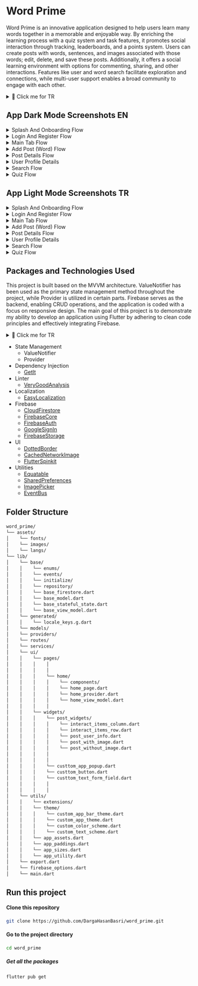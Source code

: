 # Word Prime
Word Prime is an innovative application designed to help users learn many words together in a memorable and enjoyable way. By enriching the learning process with a quiz system and task features, it promotes social interaction through tracking, leaderboards, and a points system. Users can create posts with words, sentences, and images associated with those words; edit, delete, and save these posts. Additionally, it offers a social learning environment with options for commenting, sharing, and other interactions. Features like user and word search facilitate exploration and connections, while multi-user support enables a broad community to engage with each other.

<details>
<summary>📖 Click me for TR</summary>
<h1>Word Prime</h1>
Word Prime, kullanıcıların birçok kelimeyi birlikte akılda kalıcı ve eğlenceli bir şekilde öğrenmesini hedefleyen yenilikçi bir uygulamadır. Quiz sistemi ve görev özellikleriyle öğrenme sürecini zenginleştirirken, takip etme, liderlik tablosu ve puan sistemiyle sosyal etkileşimi teşvik eder. Kullanıcılar, kelimeler, cümleler ve bu kelimeleri çağrıştıran görsellerle gönderiler oluşturabilir; bu gönderileri düzenleyebilir, silebilir ve kaydedebilir. Ayrıca, yorum yapma, paylaşma ve diğer etkileşim seçenekleriyle sosyal bir öğrenme ortamı sunar. Kullanıcı ve kelime arama gibi özelliklerle keşif ve bağlantılar kolaylaşırken, çoklu kullanıcı desteği geniş bir topluluğun etkileşimde bulunmasını sağlar.
</details>

## App Dark Mode Screenshots EN

<details>
    <summary>Splash And Onboarding Flow</summary>
    <table>
        <tr>
            <td>Splash Page</td>
            <td>Onboarding First Page</td>
        </tr>  
        <tr>
            <td><img src="word_prime_readme_SS/dark_SS/splash_onboarding_SS/dark_splash_page.jpeg" width=250 height=500></td>
            <td><img src="word_prime_readme_SS/dark_SS/splash_onboarding_SS/dark_onbarding_first_page.jpeg" width=250 height=500></td>
        </tr>
    </table>
    <table>
        <tr>
            <td>Onboarding Second Page</td>
            <td>Welcome Page</td>
        </tr>  
        <tr>
            <td><img src="word_prime_readme_SS/dark_SS/splash_onboarding_SS/dark_onbarding_second_page.jpeg" width=250 height=500></td>
            <td><img src="word_prime_readme_SS/dark_SS/splash_onboarding_SS/dark_welcome_page.jpeg" width=250 height=500></td>
        </tr>
    </table>
</details>

<details>
    <summary>Login And Register Flow</summary>
    <table>
        <tr>
            <td>Login Page</td>
            <td>Register Page</td>
        </tr>  
        <tr>
            <td><img src="word_prime_readme_SS/dark_SS/login_register_SS/dark_login_page.jpeg" width=250 height=500></td>
            <td><img src="word_prime_readme_SS/dark_SS/login_register_SS/dark_register_page.jpeg" width=250 height=500></td>
        </tr>
    </table>
    <table>
        <tr>
            <td>Forgot Password Method Page</td>
            <td>Forgot Password Page </td>
        </tr>  
        <tr>
            <td><img src="word_prime_readme_SS/dark_SS/login_register_SS/dark_forgot_password_method_page.jpeg" width=250 height=500></td>
            <td><img src="word_prime_readme_SS/dark_SS/login_register_SS/dark_forgot_password_page.jpeg" width=250 height=500></td>
        </tr>
    </table>
</details>

<details>
    <summary>Main Tab Flow</summary>
    <table>
        <tr>
            <td>Home Page</td>
            <td>Activity Page</td>
        </tr>  
        <tr>
            <td><img src="word_prime_readme_SS/dark_SS/main_tab_SS/dark_home_page.jpeg" width=250 height=500></td>
            <td><img src="word_prime_readme_SS/dark_SS/main_tab_SS/dark_my_activity_page.jpeg" width=250 height=500></td>
        </tr>
    </table>
    <table>
        <tr>
            <td>Add Word Page</td>
        </tr>  
        <tr>
            <td><img src="word_prime_readme_SS/dark_SS/main_tab_SS/dark_add_word_page.jpeg" width=250 height=500></td>
        </tr>
    </table>
</details>

<details>
    <summary>Add Post (Word) Flow</summary>
    <table>
        <tr>
            <td>Add New Word Page</td>
            <td>My Added Word List Page</td>
        </tr>  
        <tr>
            <td><img src="word_prime_readme_SS/dark_SS/add_post_SS/dark_add_new_post.jpeg" width=250 height=500></td>
            <td><img src="word_prime_readme_SS/dark_SS/add_post_SS/dark_my_added_word_list_page.jpeg" width=250 height=500></td>
        </tr>
    </table>
    <table>
        <tr>
            <td>My Saved Word List Page</td>
        </tr>  
        <tr>
            <td><img src="word_prime_readme_SS/dark_SS/add_post_SS/dark_my_saved_word_list_page.jpeg" width=250 height=500></td>
        </tr>
    </table>
</details>

<details>
    <summary>Post Details Flow</summary>
    <table>
        <tr>
            <td>Post Details With Image</td>
            <td>Post Details Without Image</td>
        </tr>  
        <tr>
            <td><img src="word_prime_readme_SS/dark_SS/post_details_SS/dark_post_with_img_detail_page.jpeg" width=250 height=500></td>
            <td><img src="word_prime_readme_SS/dark_SS/post_details_SS/dark_post_without_img_detail_page.jpeg" width=250 height=500></td>
        </tr>
    </table>
    <table>
        <tr>
            <td>Bottom Sheet Comment</td>
        </tr>  
        <tr>
            <td><img src="word_prime_readme_SS/dark_SS/post_details_SS/dark_bottom_sheet_comment.jpeg" width=250 height=500></td>
        </tr>
    </table>
</details>

<details>
    <summary>User Profile Details</summary>
    <table>
        <tr>
            <td>User Profile Details Posts</td>
            <td>User Profile Details Saveds</td>
        </tr>  
        <tr>
            <td><img src="word_prime_readme_SS/dark_SS/profile_details_SS/dark_user_profile_details_one.jpeg" width=250 height=500></td>
            <td><img src="word_prime_readme_SS/dark_SS/profile_details_SS/dark_user_profile_details_two.jpeg" width=250 height=500></td>
        </tr>
    </table>
    <table>
        <tr>
            <td>User Profile Details Likeds</td>
            <td>User Profile Details Follow</td>
        </tr>  
        <tr>
            <td><img src="word_prime_readme_SS/dark_SS/profile_details_SS/dark_user_profile_details_three.jpeg" width=250 height=500></td>
            <td><img src="word_prime_readme_SS/dark_SS/profile_details_SS/dark_user_follow_page.jpeg" width=250 height=500></td>
        </tr>
    </table>
    <table>
        <tr>
            <td>User Profile Details Follower</td>
        </tr>  
        <tr>
            <td><img src="word_prime_readme_SS/dark_SS/profile_details_SS/dark_user_follower_page.jpeg" width=250 height=500></td>
        </tr>
    </table>
</details>

<details>
    <summary>Search Flow</summary>
    <table>
        <tr>
            <td>Search Post</td>
            <td>Search User</td>
        </tr>  
        <tr>
            <td><img src="word_prime_readme_SS/dark_SS/search_SS/dark_search_post.jpeg" width=250 height=500></td>
            <td><img src="word_prime_readme_SS/dark_SS/search_SS/dark_search_user.jpeg" width=250 height=500></td>
        </tr>
    </table>
    <table>
        <tr>
            <td>Search Not Found</td>
        </tr>  
        <tr>
            <td><img src="word_prime_readme_SS/dark_SS/search_SS/dark_search_not_found.jpeg" width=250 height=500></td>
        </tr>
    </table>
</details>

<details>
    <summary>Quiz Flow</summary>
    <table>
        <tr>
            <td>Quiz Selection Page</td>
        </tr>  
        <tr>
            <td><img src="word_prime_readme_SS/dark_SS/quiz_SS/dark_quiz_selection_page.jpeg" width=250 height=500></td>
        </tr>
    </table>
</details>

## App Light Mode Screenshots TR

<details>
    <summary>Splash And Onboarding Flow</summary>
    <table>
        <tr>
            <td>Splash Page</td>
            <td>Onboarding First Page</td>
        </tr>  
        <tr>
            <td><img src="word_prime_readme_SS/light_SS/splash_onboarding_SS/light_splash_page.jpeg" width=250 height=500></td>
            <td><img src="word_prime_readme_SS/light_SS/splash_onboarding_SS/light_onbarding_first_page.jpeg" width=250 height=500></td>
        </tr>
    </table>
    <table>
        <tr>
            <td>Onboarding Second Page</td>
            <td>Welcome Page</td>
        </tr>  
        <tr>
            <td><img src="word_prime_readme_SS/light_SS/splash_onboarding_SS/light_onbarding_second_page.jpeg" width=250 height=500></td>
            <td><img src="word_prime_readme_SS/light_SS/splash_onboarding_SS/light_welcome_page.jpeg" width=250 height=500></td>
        </tr>
    </table>
</details>

<details>
    <summary>Login And Register Flow</summary>
    <table>
        <tr>
            <td>Login Page</td>
            <td>Register Page</td>
        </tr>  
        <tr>
            <td><img src="word_prime_readme_SS/light_SS/login_register_SS/light_login_page.jpeg" width=250 height=500></td>
            <td><img src="word_prime_readme_SS/light_SS/login_register_SS/light_register_page.jpeg" width=250 height=500></td>
        </tr>
    </table>
    <table>
        <tr>
            <td>Forgot Password Method Page</td>
            <td>Forgot Password Page </td>
        </tr>  
        <tr>
            <td><img src="word_prime_readme_SS/light_SS/login_register_SS/light_forgot_password_method_page.jpeg" width=250 height=500></td>
            <td><img src="word_prime_readme_SS/light_SS/login_register_SS/light_forgot_password_page.jpeg" width=250 height=500></td>
        </tr>
    </table>
</details>

<details>
    <summary>Main Tab Flow</summary>
    <table>
        <tr>
            <td>Home Page</td>
            <td>Activity Page</td>
        </tr>  
        <tr>
            <td><img src="word_prime_readme_SS/light_SS/main_tab_SS/light_home_page.jpeg" width=250 height=500></td>
            <td><img src="word_prime_readme_SS/light_SS/main_tab_SS/light_my_activity_page.jpeg" width=250 height=500></td>
        </tr>
    </table>
    <table>
        <tr>
            <td>Add Word Page</td>
        </tr>  
        <tr>
            <td><img src="word_prime_readme_SS/light_SS/main_tab_SS/light_add_word_page.jpeg" width=250 height=500></td>
        </tr>
    </table>
</details>


<details>
    <summary>Add Post (Word) Flow</summary>
    <table>
        <tr>
            <td>Add New Word Page</td>
            <td>My Added Word List Page</td>
        </tr>  
        <tr>
            <td><img src="word_prime_readme_SS/light_SS/add_post_SS/light_add_new_post.jpeg" width=250 height=500></td>
            <td><img src="word_prime_readme_SS/light_SS/add_post_SS/light_my_added_word_list_page.jpeg" width=250 height=500></td>
        </tr>
    </table>
    <table>
        <tr>
            <td>My Saved Word List Page</td>
        </tr>  
        <tr>
            <td><img src="word_prime_readme_SS/light_SS/add_post_SS/light_my_saved_word_list_page.jpeg" width=250 height=500></td>
        </tr>
    </table>
</details>

<details>
    <summary>Post Details Flow</summary>
    <table>
        <tr>
            <td>Post Details With Image</td>
            <td>Post Details Without Image</td>
        </tr>  
        <tr>
            <td><img src="word_prime_readme_SS/light_SS/post_details_SS/light_post_with_img_detail_page.jpeg" width=250 height=500></td>
            <td><img src="word_prime_readme_SS/light_SS/post_details_SS/light_post_without_img_detail_page.jpeg" width=250 height=500></td>
        </tr>
    </table>
    <table>
        <tr>
            <td>Bottom Sheet Comment</td>
        </tr>  
        <tr>
            <td><img src="word_prime_readme_SS/light_SS/post_details_SS/light_bottom_sheet_comment.jpeg" width=250 height=500></td>
        </tr>
    </table>
</details>

<details>
    <summary>User Profile Details</summary>
    <table>
        <tr>
            <td>User Profile Details Posts</td>
            <td>User Profile Details Saveds</td>
        </tr>  
        <tr>
            <td><img src="word_prime_readme_SS/light_SS/profile_details_SS/light_user_profile_details_one.jpeg" width=250 height=500></td>
            <td><img src="word_prime_readme_SS/light_SS/profile_details_SS/light_user_profile_details_two.jpeg" width=250 height=500></td>
        </tr>
    </table>
    <table>
        <tr>
            <td>User Profile Details Likeds</td>
            <td>User Profile Details Follow</td>
        </tr>  
        <tr>
            <td><img src="word_prime_readme_SS/light_SS/profile_details_SS/light_user_profile_details_three.jpeg" width=250 height=500></td>
            <td><img src="word_prime_readme_SS/light_SS/profile_details_SS/light_user_follow_page.jpeg" width=250 height=500></td>
        </tr>
    </table>
    <table>
        <tr>
            <td>User Profile Details Follower</td>
        </tr>  
        <tr>
            <td><img src="word_prime_readme_SS/light_SS/profile_details_SS/light_user_follower_page.jpeg" width=250 height=500></td>
        </tr>
    </table>
</details>

<details>
    <summary>Search Flow</summary>
    <table>
        <tr>
            <td>Search Post</td>
            <td>Search User</td>
        </tr>  
        <tr>
            <td><img src="word_prime_readme_SS/light_SS/search_SS/light_search_post.jpeg" width=250 height=500></td>
            <td><img src="word_prime_readme_SS/light_SS/search_SS/light_search_user.jpeg" width=250 height=500></td>
        </tr>
    </table>
    <table>
        <tr>
            <td>Search Not Found</td>
        </tr>  
        <tr>
            <td><img src="word_prime_readme_SS/light_SS/search_SS/light_search_not_found.jpeg" width=250 height=500></td>
        </tr>
    </table>
</details>

<details>
    <summary>Quiz Flow</summary>
    <table>
        <tr>
            <td>Quiz Selection Page</td>
        </tr>  
        <tr>
            <td><img src="word_prime_readme_SS/light_SS/quiz_SS/light_quiz_selection_page.jpeg" width=250 height=500></td>
        </tr>
    </table>
</details>

## Packages and Technologies Used
This project is built based on the MVVM architecture. ValueNotifier has been used as the primary state management method throughout the project, while Provider is utilized in certain parts. Firebase serves as the backend, enabling CRUD operations, and the application is coded with a focus on responsive design. The main goal of this project is to demonstrate my ability to develop an application using Flutter by adhering to clean code principles and effectively integrating Firebase.

<details>
<summary>📖 Click me for TR</summary>
Bu proje, MVVM mimarisi esas alınarak geliştirilmiştir. State management yöntemi olarak genel yapıda ValueNotifier, bazı bölümlerde ise Provider tercih edilmiştir. Backend tarafında Firebase kullanılarak CRUD işlemleri gerçekleştirilmiş ve uygulama, responsive bir tasarıma uygun şekilde kodlanmıştır. Projenin temel amacı, Flutter ile clean code prensiplerine uygun, etkili bir şekilde kodlama yaparak Firebase entegrasyonu içeren bir uygulama geliştirme yeteneğimi sergilemektir.<br>
<br>
</details>

<p style="margin: 10px 0;"></p>

- State Management
    - ValueNotifier
    - Provider
- Dependency Injection
  - [GetIt](https://pub.dev/packages/get_it)
- Linter
  - [VeryGoodAnalysis](https://pub.dev/packages/very_good_analysis)
- Localization
    - [EasyLocalization](https://pub.dev/packages/easy_localization)
- Firebase
    - [CloudFirestore](https://pub.dev/packages/cloud_firestore)
    - [FirebaseCore](https://pub.dev/packages/firebase_core)
    - [FirebaseAuth](https://pub.dev/packages/firebase_auth)
    - [GoogleSignIn](https://pub.dev/packages/google_sign_in)
    - [FirebaseStorage](https://pub.dev/packages/firebase_storage)
- UI
    - [DottedBorder](https://pub.dev/packages/dotted_border)
    - [CachedNetworkImage](https://pub.dev/packages/cached_network_image)
    - [FlutterSpinkit](https://pub.dev/packages/flutter_spinkit)
- Utilities
    - [Equatable](https://pub.dev/packages/equatable)
    - [SharedPreferences](https://pub.dev/packages/shared_preferences)
    - [ImagePicker](https://pub.dev/packages/image_picker)
    - [EventBus](https://pub.dev/packages/event_bus)
       
## Folder Structure
```plaintext
word_prime/
└── assets/
│    └── fonts/    
│    └── images/
│    └── langs/
└── lib/
│    └── base/
│    │    └── enums/
│    │    └── events/
│    │    └── initialize/
│    │    └── repository/
│    │    └── base_firestore.dart
│    │    └── base_model.dart
│    │    └── base_stateful_state.dart
│    │    └── base_view_model.dart    
│    └── generated/
│    │    └── locale_keys.g.dart
│    └── models/
│    └── providers/    
│    └── routes/
│    └── services/
│    └── ui/
│    │    └── pages/
│    │    │    │
│    │    │    │
│    │    │    └── home/
│    │    │    │    └── components/
│    │    │    │    └── home_page.dart
│    │    │    │    └── home_provider.dart
│    │    │    │    └── home_view_model.dart
│    │    │    │   
│    │    └── widgets/
│    │    │    └── post_widgets/
│    │    │    │    └── interact_items_column.dart
│    │    │    │    └── interact_items_row.dart
│    │    │    │    └── post_user_info.dart
│    │    │    │    └── post_with_image.dart
│    │    │    │    └── post_without_image.dart 
│    │    │    │
│    │    │    │
│    │    │    └── custtom_app_popup.dart  
│    │    │    └── custtom_button.dart
│    │    │    └── custtom_text_form_field.dart
│    │    │    │  
│    │    │    │
│    └── utils/
│    │    └── extensions/
│    │    └── theme/
│    │    │    └── custom_app_bar_theme.dart
│    │    │    └── custom_app_theme.dart
│    │    │    └── custom_color_scheme.dart
│    │    │    └── custom_text_scheme.dart  
│    │    └── app_assets.dart 
│    │    └── app_paddings.dart
│    │    └── app_sizes.dart
│    │    └── app_utility.dart      
│    └── export.dart
│    └── firebase_options.dart    
│    └── main.dart
```

## Run this project

#### Clone this repository

```bash
git clone https://github.com/DargaHasanBasri/word_prime.git
```

#### Go to the project directory

```bash 
cd word_prime
```

##### Get all the packages

```bash 
flutter pub get
```